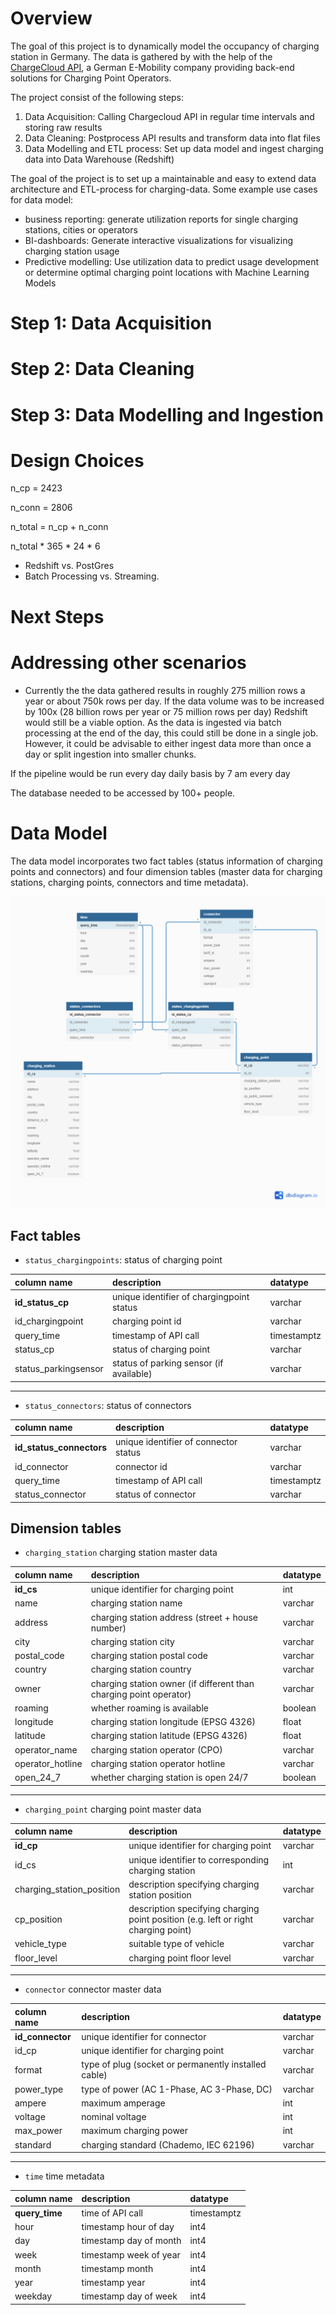 # Overview

The goal of this project is to dynamically model the occupancy of charging station in Germany. The data is gathered by with the 
help of the [ChargeCloud API](https://www.chargecloud.de/), a German E-Mobility company providing back-end solutions for Charging Point Operators. 


The project consist of the following steps: 
1. Data Acquisition: Calling Chargecloud API in regular time intervals and storing raw results
2. Data Cleaning: Postprocess API results and transform data into flat files  
3. Data Modelling and ETL process: Set up data model and ingest charging data into Data Warehouse (Redshift)


The goal of the project is to set up a maintainable and easy to extend data architecture and ETL-process for charging-data. Some example use cases for data model: 
- business reporting: generate utilization reports for single charging stations, cities or operators
- BI-dashboards: Generate interactive visualizations for visualizing charging station usage
- Predictive modelling: Use utilization data to predict usage development or determine optimal charging point locations
with Machine Learning Models

# Step 1: Data Acquisition


# Step 2: Data Cleaning 


# Step 3: Data Modelling and Ingestion


# Design Choices 

n_cp = 2423

n_conn = 2806


n_total = n_cp + n_conn

n_total * 365 * 24 * 6

- Redshift vs. PostGres 
- Batch Processing vs. Streaming. 


# Next Steps 


# Addressing other scenarios 

- Currently the the data gathered results in roughly 275 million rows a year or about 750k rows per day. 
If the data volume was to be increased by 100x (28 billion rows per year or 75 million rows per day) Redshift would still be a viable option. As the data is ingested via batch processing at the end of the day, this could still be done in a single job. However, it could be advisable to 
either ingest data more than once a day or split ingestion into smaller chunks.

If the pipeline would be run every day daily basis by 7 am every day

The database needed to be accessed by 100+ people.

# Data Model 

The data model incorporates two fact tables (status information of charging points and connectors) and 
four dimension tables (master data for charging stations, charging points, connectors and time metadata). 


![Data Model](er_diagram.png)


## Fact tables 

- `status_chargingpoints`: status of charging point

| column    name   | description           | datatype  |
| :--|:-------------|:-----|
| **id_status_cp**      |  unique identifier of chargingpoint status |varchar |
| id_chargingpoint      |  charging point id |varchar |
| query_time | timestamp of API call  |   timestamptz |
| status_cp |    status of charging point |    varchar |
| status_parkingsensor |   status of parking sensor (if available)  |    varchar |

---
- `status_connectors`: status of connectors

| column    name   | description           | datatype  |
| :--|:-------------|:-----|
| **id_status_connectors**      |  unique identifier of connector status |varchar |
| id_connector      |  connector id |varchar |
| query_time | timestamp of API call    |   timestamptz |
| status_connector |   status of connector  |    varchar |


## Dimension tables 
- `charging_station` charging station master data

| column    name   | description           | datatype  |
| :--|:-------------|:-----|
| **id_cs** |    unique identifier for charging point  |    int |
| name |   charging station name  |    varchar |
| address | charging station address (street + house number)   |    varchar |
| city |   charging station city |    varchar |
| postal_code | charging station postal code |    varchar |
| country | charging station country |    varchar |
| owner | charging station owner (if different than charging point operator) |    varchar |
| roaming | whether roaming is available |    boolean |
| longitude | charging station longitude (EPSG 4326) |    float |
| latitude | charging station latitude (EPSG 4326) |    float |
| operator_name | charging station operator (CPO) |    varchar |
| operator_hotline | charging station operator hotline |    varchar |
| open_24_7 | whether charging station is open 24/7 |    boolean |


---
- `charging_point` charging point master data

| column    name   | description           | datatype  |
| :--|:-------------|:-----|
| **id_cp** |    unique identifier for charging point  |    varchar |
| id_cs |  unique identifier to corresponding charging station  |    int |
| charging_station_position |  description specifying charging station position  |    varchar |
| cp_position |  description specifying charging point position (e.g. left or right charging point)  |    varchar |
| vehicle_type | suitable type of vehicle    |    varchar |
| floor_level |  charging point floor level  |    varchar |

---

- `connector` connector master data

| column    name   | description           | datatype  |
| :--|:-------------|:-----|
| **id_connector** |    unique identifier for connector  |    varchar |
| id_cp |   unique identifier for charging point  |    varchar |
| format |  type of plug (socket or permanently installed cable)  |    varchar |
| power_type |  type of power (AC 1-Phase, AC 3-Phase, DC)  |    varchar |
| ampere |  maximum amperage  |    int |
| voltage |  nominal voltage   |    int |
| max_power |  maximum charging power  |    int |
| standard |   charging standard (Chademo, IEC 62196) |    varchar |


---

- `time` time metadata

| column    name   | description           | datatype  |
| :--|:-------------|:-----|
| **query_time** |   time of API call |    timestamptz |
| hour |   timestamp hour of day  |    int4 |
| day |  timestamp day of month  |    int4 |
| week |   timestamp week of year|    int4 |
| month | timestamp month  |    int4 |
| year |  timestamp  year |    int4 |
| weekday |  timestamp day of week  |    int4 |

